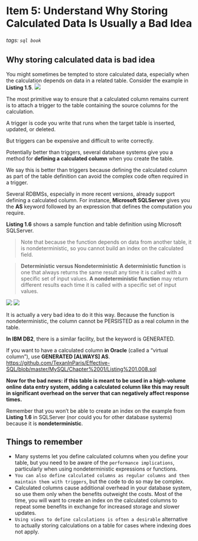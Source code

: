 # Item 5: Understand Why Storing Calculated Data Is Usually a Bad Idea
###### tags: `sql book`

## Why storing calculated data is bad idea
You might sometimes be tempted to store calculated data, especially when the calculation depends on data in a related table. Consider the example in **Listing 1.5**.
![](https://i.imgur.com/Nfbjt5n.png)

The most primitive way to ensure that a calculated column remains current is to attach a trigger to the table containing the source columns for the calculation. 

A trigger is code you write that runs when the target table is inserted, updated, or deleted.

But triggers can be expensive and difficult to write correctly.

Potentially better than triggers, several database systems give you a method for **defining a calculated column** when you create the table.

We say this is better than triggers because defining the calculated column as part of the table definition can avoid the complex code often required in a trigger.

Several RDBMSs, especially in more recent versions, already support defining a calculated column. For instance, **Microsoft SQLServer** gives you the **AS** keyword followed by an expression that defines the computation you require.

**Listing 1.6** shows a sample function and table definition using Microsoft SQLServer.

> Note that because the function depends on data from another table, it is nondeterministic, so you cannot build an index on the calculated field.

> **Deterministic versus Nondeterministic**
> **A deterministic function** is one that always returns the same result any time it is called with a specific set of input values. 
> **A nondeterministic function** may return different results each time it is called with a specific set of input values.

![](https://i.imgur.com/913CGIC.png)
![](https://i.imgur.com/4narHIM.png)

It is actually a very bad idea to do it this way. Because the function is nondeterministic, the column cannot be PERSISTED as a real column in the table.

**In IBM DB2**, there is a similar facility, but the keyword is GENERATED.

If you want to have a calculated column **in Oracle** (called a “virtual column”), use **GENERATED [ALWAYS] AS**. 
https://github.com/TexanInParis/Effective-SQL/blob/master/MySQL/Chapter%2001/Listing%201.008.sql

**Now for the bad news: if this table is meant to be used in a high-volume online data entry system, adding a calculated column like this may result in significant overhead on the server that can negatively affect response times.**

Remember that you won’t be able to create an index on the example from **Listing 1.6** in SQLServer (nor could you for other database systems) because it is **nondeterministic**.

## Things to remember
- Many systems let you define calculated columns when you define your table, but you need to be aware of the `performance implications`, particularly when using nondeterministic expressions or functions.
- `You can also define calculated columns as regular columns and then maintain them with triggers`, but the code to do so may be complex.
- Calculated columns cause additional overhead in your database system, so use them only when the benefits outweight the costs. Most of the time, you will want to create an index on the calculated columns to repeat some benefits in exchange for increased storage and slower updates.
- `Using views to define calculations is often a desirable` alternative to actually storing calculations on a table for cases where indexing does not apply.
